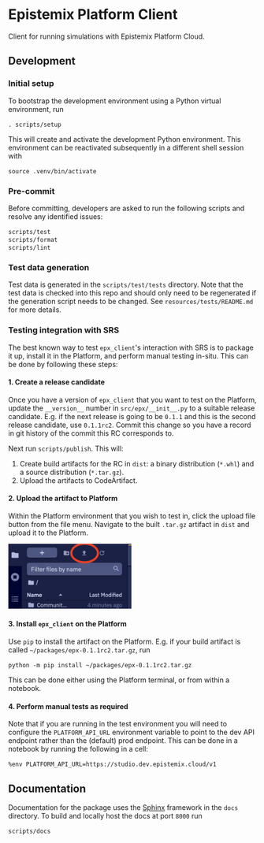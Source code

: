 # Epistemix Platform Client

Client for running simulations with Epistemix Platform Cloud.

## Development

### Initial setup

To bootstrap the development environment using a Python virtual environment,
run

```shell
. scripts/setup
```

This will create and activate the development Python environment. This
environment can be reactivated subsequently in a different shell session with

```shell
source .venv/bin/activate
```

### Pre-commit

Before committing, developers are asked to run the following scripts and resolve
any identified issues:

```shell
scripts/test
scripts/format
scripts/lint
```

### Test data generation

Test data is generated in the `scripts/test/tests` directory. Note that the
test data is checked into this repo and should only need to be regenerated
if the generation script needs to be changed. See `resources/tests/README.md`
for more details.

### Testing integration with SRS

The best known way to test `epx_client`'s interaction with SRS is to package
it up, install it in the Platform, and perform manual testing in-situ. This
can be done by following these steps:

#### 1. Create a release candidate

Once you have a version of `epx_client` that you want to test on the Platform,
update the `__version__` number in `src/epx/__init__.py` to a suitable release
candidate. E.g. if the next release is going to be `0.1.1` and this is the
second release candidate, use `0.1.1rc2`. Commit this change so you have a
record in git history of the commit this RC corresponds to.

Next run `scripts/publish`. This will:

1. Create build artifacts for the RC in `dist`: a binary distribution (`*.whl`)
   and a source distribution (`*.tar.gz`).
2. Upload the artifacts to CodeArtifact.

#### 2. Upload the artifact to Platform

Within the Platform environment that you wish to test in, click the upload
file button from the file menu. Navigate to the built `.tar.gz` artifact in
`dist` and upload it to the Platform.

<img src="./img/upload-button.png" alt="upload button" width="250"/>

#### 3. Install `epx_client` on the Platform

Use `pip` to install the artifact on the Platform. E.g. if your build artifact
is called `~/packages/epx-0.1.1rc2.tar.gz`, run

```shell
python -m pip install ~/packages/epx-0.1.1rc2.tar.gz
```

This can be done either using the Platform terminal, or from within a notebook.

#### 4. Perform manual tests as required

Note that if you are running in the test environment you will need to configure
the `PLATFORM_API_URL` environment variable to point to the dev API endpoint
rather than the (default) prod endpoint. This can be done in a notebook by
running the following in a cell:

```shell
%env PLATFORM_API_URL=https://studio.dev.epistemix.cloud/v1
```

## Documentation

Documentation for the package uses the [Sphinx](https://www.sphinx-doc.org)
framework in the `docs` directory. To build and locally host the docs at port
`8000` run

```shell
scripts/docs
```
